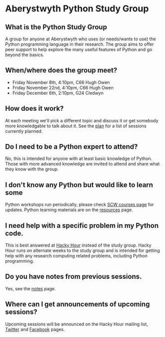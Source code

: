 # Aberystwyth Python Study Group

## What is the Python Study Group
A group for anyone at Aberystwyth who uses (or needs/wants to use) the Python programming language in their research. The group aims to offer peer support to help explore the many useful features of Python and go beyond the basics.

## When/where does the group meet?
* Friday November 8th, 4:10pm, C66 Hugh Owen
* Friday November 22nd, 4:10pm, C66 Hugh Owen
* Friday December 6th, 2:10pm, G24 Cledwyn

## How does it work?
At each meeting we'll pick a different topic and discuss it or get somebody more knowledgable to talk about it. See the [plan](plan) for a list of sessions currently planned. 

## Do I need to be a Python expert to attend?
No, this is intended for anyone with at least basic knowledge of Python. Those with more advanced knowledge are invited to attend and share what they know with the group. 

## I don't know any Python but would like to learn some
Python workshops run periodically, please check [SCW courses page](http://tinyurl.com/) for updates. Python learning materials are on the [resources](resources) page.

## I need help with a specific problem in my Python code.
This is best answered at [Hacky Hour](http://tinyurl.com/HackyHourAber) instead of the study group. Hacky Hour runs on alternate weeks to the study group and is intended for getting help with any research computing related problems, including Python programming.

## Do you have notes from previous sessions.
Yes, see the [notes](notes) page.

## Where can I get announcements of upcoming sessions?
Upcoming sessions will be announced on the Hacky Hour mailing list, [Twitter](https://www.twitter.com/HackyHourAber) and [Facebook](https://www.facebook.com/HackyHourAber) pages.
